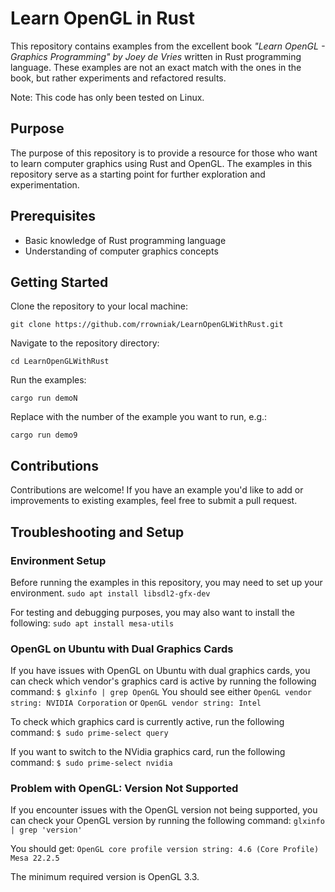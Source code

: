 # Learn OpenGL in Rust
This repository contains examples from the excellent book *"Learn OpenGL - Graphics Programming" by Joey de Vries* written in Rust programming language. These examples are not an exact match with the ones in the book, but rather experiments and refactored results.

Note: This code has only been tested on Linux.

## Purpose
The purpose of this repository is to provide a resource for those who want to learn computer graphics using Rust and OpenGL. The examples in this repository serve as a starting point for further exploration and experimentation.

## Prerequisites
- Basic knowledge of Rust programming language
- Understanding of computer graphics concepts

## Getting Started
Clone the repository to your local machine:
```
git clone https://github.com/rrowniak/LearnOpenGLWithRust.git
```
Navigate to the repository directory:
```
cd LearnOpenGLWithRust
```
Run the examples:
```
cargo run demoN
```
Replace <N> with the number of the example you want to run, e.g.:
```
cargo run demo9
```

## Contributions
Contributions are welcome! If you have an example you'd like to add or improvements to existing examples, feel free to submit a pull request.

## Troubleshooting and Setup

### Environment Setup
Before running the examples in this repository, you may need to set up your environment.
`sudo apt install libsdl2-gfx-dev`

For testing and debugging purposes, you may also want to install the following:
`sudo apt install mesa-utils`

### OpenGL on Ubuntu with Dual Graphics Cards
If you have issues with OpenGL on Ubuntu with dual graphics cards, you can check which vendor's graphics card is active by running the following command:
`$ glxinfo | grep OpenGL`
You should see either
`OpenGL vendor string: NVIDIA Corporation`
or 
`OpenGL vendor string: Intel`

To check which graphics card is currently active, run the following command:
`$ sudo prime-select query`

If you want to switch to the NVidia graphics card, run the following command:
`$ sudo prime-select nvidia`

### Problem with OpenGL: Version Not Supported
If you encounter issues with the OpenGL version not being supported, you can check your OpenGL version by running the following command:
`glxinfo | grep 'version'`

You should get:
`OpenGL core profile version string: 4.6 (Core Profile) Mesa 22.2.5`

The minimum required version is OpenGL 3.3.